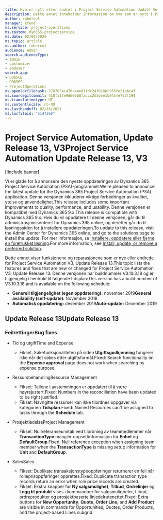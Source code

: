 ```yaml
---
title: Hva er nytt eller endret i Project Service Automation Update Release 13, V3
description: Dette emnet inneholder informasjon om hva som er nytt i Project Service Automation Update Release 13, V3.
author: ruhercul
manager: kfend
ms.service: project-operations
ms.custom: dyn365-projectservice
ms.date: 02/04/2020
ms.topic: article
ms.author: ruhercul
audience: Admin
search.audienceType:
- admin
- customizer
- enduser
search.app:
- D365CE
- D365PS
- ProjectOperations
ms.openlocfilehash: 7287054c470a44ed1fdc243018ec935fe21a6c4f
ms.sourcegitcommit: 418fa1fe9d605b8faccc2d5dee1b04b4e753f194
ms.translationtype: HT
ms.contentlocale: nb-NO
ms.lasthandoff: 02/10/2021
ms.locfileid: "5147260"
---
```

# <a name="project-service-automation-update-release-13-v3"></a><span data-ttu-id="5f334-103">Project Service Automation, Update Release 13, V3</span><span class="sxs-lookup"><span data-stu-id="5f334-103">Project Service Automation Update Release 13, V3</span></span>

[!include [banner](../includes/psa-now-project-operations.md)]

<span data-ttu-id="5f334-104">Vi er glade for å annonsere den nyeste oppdateringen av Dynamics 365 Project Service Automation (PSA)-programmet.</span><span class="sxs-lookup"><span data-stu-id="5f334-104">We’re pleased to announce the latest update for the Dynamics 365 Project Service Automation (PSA) application.</span></span> <span data-ttu-id="5f334-105">Denne versjonen inkluderer viktige forbedringer av kvalitet, ytelse og anvendelighet.</span><span class="sxs-lookup"><span data-stu-id="5f334-105">This release includes some important improvements to quality, performance, and usability.</span></span> <span data-ttu-id="5f334-106">Denne versjonen er kompatibel med Dynamics 365 9.x.</span><span class="sxs-lookup"><span data-stu-id="5f334-106">This release is compatible with Dynamics 365 9.x.</span></span> <span data-ttu-id="5f334-107">Hvis du vil oppdatere til denne versjonen, går du til administrasjonssenteret for Dynamics 365 online, og deretter går du til løsningssiden for å installere oppdateringen.</span><span class="sxs-lookup"><span data-stu-id="5f334-107">To update to this release, visit the Admin Center for Dynamics 365 online, and go to the solutions page to install the update.</span></span> <span data-ttu-id="5f334-108">For mer informasjon, se [Installere, oppdatere eller fjerne en foretrukket løsning](https://docs.microsoft.com/power-platform/admin/install-remove-preferred-solution).</span><span class="sxs-lookup"><span data-stu-id="5f334-108">For more information, see [Install, update, or remove a preferred solution](https://docs.microsoft.com/power-platform/admin/install-remove-preferred-solution).</span></span>

<span data-ttu-id="5f334-109">Dette emnet viser funksjonene og reparasjonene som er nye eller endrede for Project Service Automation V3, Update Release 13.</span><span class="sxs-lookup"><span data-stu-id="5f334-109">This topic lists the features and fixes that are new or changed for Project Service Automation V3, Update Release 13.</span></span> <span data-ttu-id="5f334-110">Denne versjonen har buildnummer V3.10.3.18 og er tilgjengelig i henhold til følgende tidsplan:</span><span class="sxs-lookup"><span data-stu-id="5f334-110">This version has a build number of V3.10.3.18 and is available on the following schedule:</span></span>

- <span data-ttu-id="5f334-111">**Generell tilgjengelighet (egen oppdatering):** november 2019</span><span class="sxs-lookup"><span data-stu-id="5f334-111">**General availability (self-update):** November 2019</span></span>
- <span data-ttu-id="5f334-112">**Automatisk oppdatering:** desember 2019</span><span class="sxs-lookup"><span data-stu-id="5f334-112">**Auto-update:** December 2019</span></span>


## <a name="update-release-13"></a><span data-ttu-id="5f334-113">Update Release 13</span><span class="sxs-lookup"><span data-stu-id="5f334-113">Update Release 13</span></span> 

### <a name="bug-fixes"></a><span data-ttu-id="5f334-114">Feilrettinger</span><span class="sxs-lookup"><span data-stu-id="5f334-114">Bug fixes</span></span>

- <span data-ttu-id="5f334-115">Tid og utgift</span><span class="sxs-lookup"><span data-stu-id="5f334-115">Time and Expense</span></span>

     - <span data-ttu-id="5f334-116">Fikset: Søkefunksjonaliteten på siden **Utgiftsgodkjenning** fungerer ikke når det søkes etter utgiftsformål.</span><span class="sxs-lookup"><span data-stu-id="5f334-116">Fixed: Search functionality on the **Expense approval** page does not work when searching by expense purpose.</span></span>

- <span data-ttu-id="5f334-117">Ressursbehandling</span><span class="sxs-lookup"><span data-stu-id="5f334-117">Resource Management</span></span>

     - <span data-ttu-id="5f334-118">Fikset: Tallene i avstemmingen er oppdatert til å være høyrejustert.</span><span class="sxs-lookup"><span data-stu-id="5f334-118">Fixed: Numbers in the reconciliation have been updated to be right justified.</span></span>
     - <span data-ttu-id="5f334-119">Fikset: Navngitte ressurser kan ikke tilordnes oppgaver via kategorien **Tidsplan**.</span><span class="sxs-lookup"><span data-stu-id="5f334-119">Fixed: Named Resources can't be assigned to tasks through the **Schedule** tab.</span></span>

- <span data-ttu-id="5f334-120">Prosjektledelse</span><span class="sxs-lookup"><span data-stu-id="5f334-120">Project Management</span></span>

     - <span data-ttu-id="5f334-121">Fikset: Nullreferanseunntak ved tilordning av teammedlemmer når **TransactionType** mangler oppsettinformasjon for **Enhet** og **DefaultGroup**.</span><span class="sxs-lookup"><span data-stu-id="5f334-121">Fixed: Null reference exception when assigning team member when the **TransactionType** is missing setup information for **Unit** and **DefaultGroup**.</span></span>

- <span data-ttu-id="5f334-122">Sales</span><span class="sxs-lookup"><span data-stu-id="5f334-122">Sales</span></span>

     - <span data-ttu-id="5f334-123">Fikset: Duplikate transaksjonstypeoppføringer returnerer en feil når rolleprisoppføringer opprettes.</span><span class="sxs-lookup"><span data-stu-id="5f334-123">Fixed: Duplicate transaction type records return an error when role price records are created.</span></span>
     - <span data-ttu-id="5f334-124">Fikset: Ekstra knapper for **Ny salgsmulighet**, **Tilbud**, **Ordrelinjer** og **Legg til produkt** vises i kommandoer for salgsmuligheter, tilbud, ordreprodukter og prosjektbaserte linjedelrutenettet.</span><span class="sxs-lookup"><span data-stu-id="5f334-124">Fixed: Extra buttons for **New Opportunity**, **Quote**, **Order Line**, and **Add Product** are visible in commands for Opportunities, Quotes, Order Products, and the project-based Lines subgrid.</span></span>


